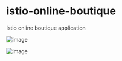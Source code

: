 # istio-online-boutique
Istio online boutique application 

![image](https://user-images.githubusercontent.com/528170/122624886-164fe900-d057-11eb-8e1d-6da0495108ea.png)


![image](https://user-images.githubusercontent.com/528170/122624809-c4a75e80-d056-11eb-8c49-e700a140a67b.png)
